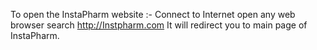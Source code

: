 To open the InstaPharm website :-
Connect to Internet
open any web browser
search http://Instpharm.com
It will redirect you to main page of InstaPharm.
